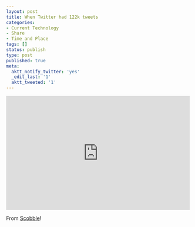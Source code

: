```yaml
---
layout: post
title: When Twitter had 122k tweets
categories:
- Current Technology
- Share
- Time and Place
tags: []
status: publish
type: post
published: true
meta:
  aktt_notify_twitter: 'yes'
  _edit_last: '1'
  aktt_tweeted: '1'
---
```

<iframe title="YouTube video player" width="500" height="311" src="http://www.youtube.com/embed/93NGaicjHnE" frameborder="0" allowfullscreen></iframe>

From <a href="http://scobleizer.com/2011/03/21/historical-video-the-early-days-of-twitter-the-two-who-got-me-on-it/">Scobble</a>!
